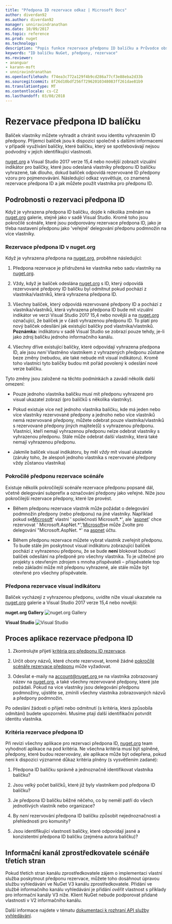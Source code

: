 ```yaml
---
title: "Předpona ID rezervace odkaz | Microsoft Docs"
author: diverdan92
ms.author: diverdan92
manager: unniravindranathan
ms.date: 10/09/2017
ms.topic: reference
ms.prod: nuget
ms.technology: 
description: "Popis funkce rezervace předponu ID balíčku a Průvodce obsahu."
keywords: "ID balíčku NuGet, předpony, rezervace"
ms.reviewer:
- ananguar
- karann-msft
- unniravindranathan
ms.openlocfilehash: f74ea3c772a129f4b9cd286a77cf3e88eba2d33b
ms.sourcegitcommit: 8f26d10bdf256f72962010348083ff261dae81b9
ms.translationtype: MT
ms.contentlocale: cs-CZ
ms.lasthandoff: 03/08/2018
---
```

# <a name="package-id-prefix-reservation"></a>Rezervace předpona ID balíčku

Balíček vlastníky můžete vyhradit a chránit svou identitu vyhrazením ID předpony. Příjemci balíček jsou k dispozici společně s dalšími informacemi v případě využívání balíčky, které balíčku, který se spotřebovávají nejsou podvodný v jejich identifikující vlastnosti. 

[nuget.org](https://www.nuget.org/) a Visual Studio 2017 verze 15,4 nebo novější zobrazit vizuální indikátor pro balíčky, které jsou odeslaná vlastníky předponu ID balíčku vyhrazené, tak dlouho, dokud balíček odpovídá rezervované ID předpony vzoru pro pojmenovávání. Následující odkaz vysvětluje, co znamená rezervace předpona ID a jak můžete použít vlastníka pro předponu ID.

## <a name="id-prefix-reservation-details"></a>Podrobnosti o rezervaci předpona ID

Když je vyhrazena předpona ID balíčku, dojde k několika změnám na [nuget.org](https://www.nuget.org/) galerie, stejně jako v sadě Visual Studio. Kromě toho jsou pokročilé scénáře, které jsou podporovány rezervace předpona ID, jako je třeba nastavení předponu jako 'veřejné' delegování předponu podmnožin na více vlastníky.

### <a name="id-prefix-reservation-on-nugetorg"></a>Rezervace předpona ID v nuget.org

Když je vyhrazena předpona na [nuget.org](https://www.nuget.org/), proběhne následující:

1. Předpona rezervace je přidružená ke vlastníka nebo sadu vlastníky na [nuget.org](https://www.nuget.org/).

1. Vždy, když je balíček odeslána [nuget.org](https://www.nuget.org/) s ID, který odpovídá rezervované předpony ID balíčku byl odmítnut pokud pochází z vlastníka/vlastníků, která vyhrazena předpona ID.

1. Všechny balíček, který odpovídá rezervované předpony ID a pochází z vlastníka/vlastníků, která vyhrazena předpona ID bude mít vizuální indikátor ve verzi Visual Studio 2017 15,4 nebo novější a na [nuget.org](https://www.nuget.org/) označující, že balíček je v části vyhrazenou předponu ID. To platí pro nový balíček odesílání jak existující balíčky pod vlastníka/vlastníků. **Poznámka:** indikátoru v sadě Visual Studio se zobrazí pouze tehdy, je-li jako zdroj balíčku jednoho informačního kanálu.

1. Všechny dříve existující balíčky, které odpovídají vyhrazena předpona ID, ale jsou *není* Vlastněno vlastníkem z vyhrazených předponu zůstane beze změny (nebudou, ale také nebude mít visual indikátoru). Kromě toho vlastníci tyto balíčky budou mít pořád povolený k odeslání nové verze balíčku.

Tyto změny jsou založené na těchto podmínkách a zavádí několik další omezení:

- Pouze jednoho vlastníka balíčku musí mít předponu vyhrazené pro visual ukazatel zobrazí (pro balíčků s několika vlastníky).

- Pokud existuje více než jednoho vlastníka balíčku, kde má jeden nebo více vlastníky rezervované předpony a jednoho nebo více vlastníků nemá rezervované předpony, můžete odebrat pouze vlastníka/vlastníků s rezervované předpony jiných majitele(ů) s vyhrazenou předponu. Vlastníci, kteří nemají vyhrazenou předponu nelze odebrat vlastníky s vyhrazenou předponu. Stále může odebrat další vlastníky, která také nemají vyhrazenou předponu.

- Jakmile balíček visual indikátoru, by měl *vždy* mít visual ukazatele (záruky toho, že alespoň jednoho vlastníka s rezervované předpony vždy zůstanou vlastníka)

### <a name="advanced-prefix-reservation-scenarios"></a>Pokročilé předponu rezervace scénáře

Existuje několik pokročilejší scénáře rezervace předponu popsané dál, včetně delegování subprefix a označování předpony jako veřejné. Níže jsou pokročilejší rezervace předpony, které lze provést. 

- Během předponu rezervace vlastník může požádat o delegování podmnožin předpony (nebo předponu) na jiné vlastníky. Například pokud se[Microsoft](https://www.nuget.org/profiles/microsoft)' vlastní ' společnosti Microsoft.\*', ale '[aspnet](https://www.nuget.org/profiles/aspnet)' chce rezervovat ' Microsoft.AspNet.\*','[Microsoft](https://www.nuget.org/profiles/microsoft)se může Zvolte pro delegování "Microsoft.AspNet. \*' na [aspnet](https://www.nuget.org/profiles/aspnet) účtu.

- Během předponu rezervace můžete vybrat vlastník zveřejnit předponu. To bude stále jim poskytnout visual indikátoru zobrazující balíček pochází z vyhrazenou předponu, že se bude **není** blokovat budoucí balíček odesílání na předponě pro všechny vlastníka. To je užitečné pro projekty s otevřeným zdrojem s mnoha přispěvateli – přispěvatele top nebo základní může mít předponu vyhrazené, ale stále může být otevřené pro všechny přispěvatele. 

### <a name="prefix-reservation-visual-indicator"></a>Předpona rezervace visual indikátoru

Balíček vycházejí z vyhrazenou předponu, uvidíte níže visual ukazatele na [nuget.org](https://www.nuget.org/) galerie a Visual Studio 2017 verze 15,4 nebo novější:

**nuget.org Gallery**
![nuget.org Gallery](media/nuget-gallery-reserved-prefix.png)

**Visual Studio**
![Visual Studio](media/visual-studio-reserved-prefix.png)

## <a name="id-prefix-reservation-application-process"></a>Proces aplikace rezervace předpona ID

1. Zkontrolujte přijetí [kritéria pro předponu ID rezervace](#id-prefix-reservation-criteria).

1. Určit obory názvů, které chcete rezervovat, kromě žádné [pokročilé scénáře rezervace předponu](#advanced-prefix-reservation-scenarios) může vyžadovat.

1. Odesílat e-maily na [ account@nuget.org ](mailto:account@nuget.org) se na vlastníka zobrazovaný název na [nuget.org](https://www.nuget.org/), a také všechny rezervované předpony, které jste požádali. Pokud na více vlastníky jsou delegování předponu podmnožiny, ujistěte se, zmínili všechny vlastníka zobrazovaných názvů a předpony podmnožin.

Po odeslání žádosti o přijetí nebo odmítnutí (s kritéria, která způsobila odmítání) budete upozorněni. Musíme ptají další identifikační potvrdit identitu vlastníka.

### <a name="id-prefix-reservation-criteria"></a>Kritéria rezervace předpona ID

Při revizi všechny aplikace pro rezervaci předpona ID, [nuget.org](https://www.nuget.org/) team vyhodnotí aplikace na pod kritéria. Ne všechna kritéria musí být splněné, předpony, které budou rezervovány, ale aplikace může být odepřena, pokud není k dispozici významné důkaz kritéria plněny (s vysvětlením zadané):

1. Předpona ID balíčku správně a jednoznačně identifikovat vlastníka balíčku?

1. Jsou velký počet balíčků, které již byly vlastníkem pod předpona ID balíčku?

1. Je předpona ID balíčku běžné něčeho, co by neměl patří do všech jednotlivých vlastník nebo organizace?

1. By *není* rezervování předpona ID balíčku způsobit nejednoznačnosti a přehlednosti pro komunity?

1. Jsou identifikující vlastnosti balíčky, které odpovídají jasné a konzistentní předpona ID balíčku (zejména autora balíčku)?

## <a name="third-party-feed-provider-scenarios"></a>Informační kanál zprostředkovatele scénáře třetích stran

Pokud třetích stran kanálu zprostředkovatele zájem o implementaci vlastní služba poskytnout předponu rezervace, můžete toho dosáhnout úpravou službu vyhledávání ve NuGet V3 kanálu zprostředkovatele. Přidání ve službě informačního kanálu vyhledávání je přidání *ověřit* vlastnost s příklady pro informační kanály V3 níže. Klient NuGet nebude podporovat přidané vlastnosti v V2 informačního kanálu.

Další informace najdete v tématu [dokumentaci k rozhraní API služby vyhledávání](../api/search-query-service-resource.md).
